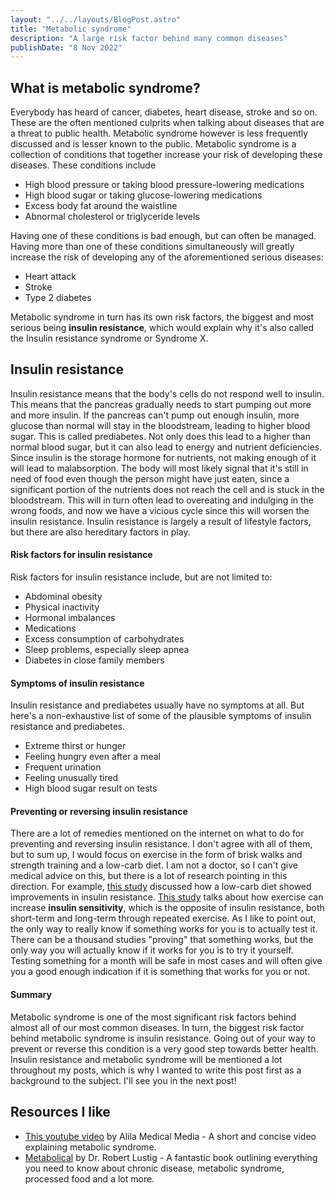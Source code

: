 ```yaml
---
layout: "../../layouts/BlogPost.astro"
title: "Metabolic syndrome"
description: "A large risk factor behind many common diseases"
publishDate: "8 Nov 2022"
---
```


## What is metabolic syndrome?

Everybody has heard of cancer, diabetes, heart disease, stroke and so on. These are the often mentioned culprits when talking about diseases that are a threat to public health. Metabolic syndrome however is less frequently discussed and is lesser known to the public. Metabolic syndrome is a collection of conditions that together increase your risk of developing these diseases. These conditions include

- High blood pressure or taking blood pressure-lowering medications
- High blood sugar or taking glucose-lowering medications
- Excess body fat around the waistline
- Abnormal cholesterol or triglyceride levels

Having one of these conditions is bad enough, but can often be managed. Having more than one of these conditions simultaneously will greatly increase the risk of developing any of the aforementioned serious diseases:

- Heart attack
- Stroke
- Type 2 diabetes

Metabolic syndrome in turn has its own risk factors, the biggest and most serious being **insulin resistance**, which would explain why it's also called the Insulin resistance syndrome or Syndrome X.

## Insulin resistance

Insulin resistance means that the body's cells do not respond well to insulin. This means that the pancreas gradually needs to start pumping out more and more insulin. If the pancreas can't pump out enough insulin, more glucose than normal will stay in the bloodstream, leading to higher blood sugar. This is called prediabetes. Not only does this lead to a higher than normal blood sugar, but it can also lead to energy and nutrient deficiencies. Since insulin is the storage hormone for nutrients, not making enough of it will lead to malabsorption. The body will most likely signal that it's still in need of food even though the person might have just eaten, since a significant portion of the nutrients does not reach the cell and is stuck in the bloodstream. This will in turn often lead to overeating and indulging in the wrong foods, and now we have a vicious cycle since this will worsen the insulin resistance. Insulin resistance is largely a result of lifestyle factors, but there are also hereditary factors in play.

#### Risk factors for insulin resistance

Risk factors for insulin resistance include, but are not limited to:

- Abdominal obesity
- Physical inactivity
- Hormonal imbalances
- Medications
- Excess consumption of carbohydrates
- Sleep problems, especially sleep apnea
- Diabetes in close family members

#### Symptoms of insulin resistance

Insulin resistance and prediabetes usually have no symptoms at all. But here's a non-exhaustive list of some of the plausible symptoms of insulin resistance and prediabetes.

- Extreme thirst or hunger
- Feeling hungry even after a meal
- Frequent urination
- Feeling unusually tired
- High blood sugar result on tests

#### Preventing or reversing insulin resistance

There are a lot of remedies mentioned on the internet on what to do for preventing and reversing insulin resistance. I don't agree with all of them, but to sum up, I would focus on exercise in the form of brisk walks and strength training and a low-carb diet. I am not a doctor, so I can't give medical advice on this, but there is a lot of research pointing in this direction. For example, [this study](https://pubmed.ncbi.nlm.nih.gov/34582545/) discussed how a low-carb diet showed improvements in insulin resistance. [This study](https://pubmed.ncbi.nlm.nih.gov/18171435/) talks about how exercise can increase **insulin sensitivity**, which is the opposite of insulin resistance, both short-term and long-term through repeated exercise. As I like to point out, the only way to really know if something works for you is to actually test it. There can be a thousand studies "proving" that something works, but the only way you will actually know if it works for you is to try it yourself. Testing something for a month will be safe in most cases and will often give you a good enough indication if it is something that works for you or not.

#### Summary

Metabolic syndrome is one of the most significant risk factors behind almost all of our most common diseases. In turn, the biggest risk factor behind metabolic syndrome is insulin resistance. Going out of your way to prevent or reverse this condition is a very good step towards better health. Insulin resistance and metabolic syndrome will be mentioned a lot throughout my posts, which is why I wanted to write this post first as a background to the subject. I'll see you in the next post!

## Resources I like

- [This youtube video](https://www.youtube.com/watch?v=BoT0Qv0BIZs) by Alila Medical Media - A short and concise video explaining metabolic syndrome.
- [Metabolical](https://www.amazon.com/Metabolical-Processed-Nutrition-Modern-Medicine/dp/0063027712) by Dr. Robert Lustig - A fantastic book outlining everything you need to know about chronic disease, metabolic syndrome, processed food and a lot more.
